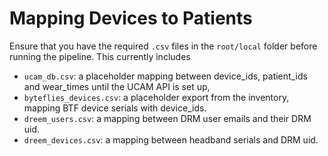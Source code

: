 # Mapping Devices to Patients

Ensure that you have the required `.csv` files in the `root/local` folder before running the pipeline. This currently includes

- `ucam_db.csv`: a placeholder mapping between device_ids, patient_ids and wear_times until the UCAM API is set up,
- `byteflies_devices.csv`: a placeholder export from the inventory, mapping BTF device serials with device_ids.
- `dreem_users.csv`: a mapping between DRM user emails and their DRM uid.
- `dreem_devices.csv`: a mapping between headband serials and DRM uid.